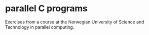 parallel C programs
===================

Exercises from a course at the Norwegian University of Science and Technology in parallel computing.

